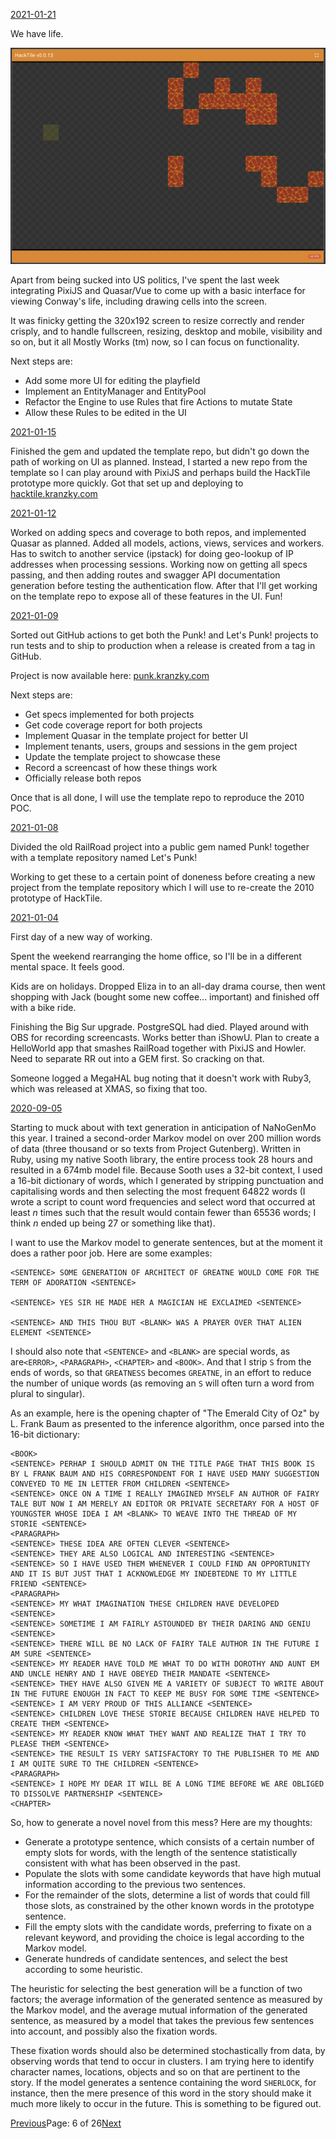 [2021-01-21](/diary/2021/01/21.md)

We have life.

![Conway](/diary/assets/v0.0.13.png)

Apart from being sucked into US politics, I've spent the last week integrating PixiJS and Quasar/Vue to come up with a basic interface for viewing Conway's life, including drawing cells into the screen.

It was finicky getting the 320x192 screen to resize correctly and render crisply, and to handle fullscreen, resizing, desktop and mobile, visibility and so on, but it all Mostly Works (tm) now, so I can focus on functionality.

Next steps are:

- Add some more UI for editing the playfield
- Implement an EntityManager and EntityPool
- Refactor the Engine to use Rules that fire Actions to mutate State
- Allow these Rules to be edited in the UI

[2021-01-15](/diary/2021/01/15.md)

Finished the gem and updated the template repo, but didn't go down the path of working on UI as planned. Instead, I started a new repo from the template so I can play around with PixiJS and perhaps build the HackTile prototype more quickly. Got that set up and deploying to [hacktile.kranzky.com](https://hacktile.kranzky.com)

[2021-01-12](/diary/2021/01/12.md)

Worked on adding specs and coverage to both repos, and implemented Quasar as planned. Added all models, actions, views, services and workers. Has to switch to another service (ipstack) for doing geo-lookup of IP addresses when processing sessions. Working now on getting all specs passing, and then adding routes and swagger API documentation generation before testing the authentication flow. After that I'll get working on the template repo to expose all of these features in the UI. Fun!

[2021-01-09](/diary/2021/01/09.md)

Sorted out GitHub actions to get both the Punk! and Let's Punk! projects to run tests and to ship to production when a release is created from a tag in GitHub.

Project is now available here: [punk.kranzky.com](https://punk.kranzky.com)

Next steps are:

- Get specs implemented for both projects
- Get code coverage report for both projects
- Implement Quasar in the template project for better UI
- Implement tenants, users, groups and sessions in the gem project
- Update the template project to showcase these
- Record a screencast of how these things work
- Officially release both repos

Once that is all done, I will use the template repo to reproduce the 2010 POC.

[2021-01-08](/diary/2021/01/08.md)

Divided the old RailRoad project into a public gem named Punk! together with a template repository named Let's Punk!

Working to get these to a certain point of doneness before creating a new project from the template repository which I will use to re-create the 2010 prototype of HackTile.

[2021-01-04](/diary/2021/01/04.md)

First day of a new way of working.

Spent the weekend rearranging the home office, so I'll be in a different mental space. It feels good.

Kids are on holidays. Dropped Eliza in to an all-day drama course, then went shopping with Jack (bought some new coffee... important) and finished off with a bike ride.

Finishing the Big Sur upgrade. PostgreSQL had died. Played around with OBS for recording screencasts. Works better than iShowU. Plan to create a HelloWorld app that smashes RailRoad together with PixiJS and Howler. Need to separate RR out into a GEM first. So cracking on that.

Someone logged a MegaHAL bug noting that it doesn't work with Ruby3, which was released at XMAS, so fixing that too.

[2020-09-05](/diary/2020/09/05.md)

Starting to muck about with text generation in anticipation of NaNoGenMo this year. I trained a second-order Markov model on over 200 million words of data (three thousand or so texts from Project Gutenberg). Written in Ruby, using my native Sooth library, the entire process took 28 hours and resulted in a 674mb model file. Because Sooth uses a 32-bit context, I used a 16-bit dictionary of words, which I generated by stripping punctuation and capitalising words and then selecting the most frequent 64822 words (I wrote a script to count word frequencies and select word that occurred at least _n_ times such that the result would contain fewer than 65536 words; I think _n_ ended up being 27 or something like that).

I want to use the Markov model to generate sentences, but at the moment it does a rather poor job. Here are some examples:

```
<SENTENCE> SOME GENERATION OF ARCHITECT OF GREATNE WOULD COME FOR THE TERM OF ADORATION <SENTENCE>

<SENTENCE> YES SIR HE MADE HER A MAGICIAN HE EXCLAIMED <SENTENCE>

<SENTENCE> AND THIS THOU BUT <BLANK> WAS A PRAYER OVER THAT ALIEN ELEMENT <SENTENCE>
```

I should also note that `<SENTENCE>` and `<BLANK>` are special words, as are`<ERROR>`, `<PARAGRAPH>`, `<CHAPTER>` and `<BOOK>`. And that I strip `S` from the ends of words, so that `GREATNESS` becomes `GREATNE`, in an effort to reduce the number of unique words (as removing an `S` will often turn a word from plural to singular).

As an example, here is the opening chapter of "The Emerald City of Oz" by L. Frank Baum as presented to the inference algorithm, once parsed into the 16-bit dictionary:

```
<BOOK>
<SENTENCE> PERHAP I SHOULD ADMIT ON THE TITLE PAGE THAT THIS BOOK IS BY L FRANK BAUM AND HIS CORRESPONDENT FOR I HAVE USED MANY SUGGESTION CONVEYED TO ME IN LETTER FROM CHILDREN <SENTENCE>
<SENTENCE> ONCE ON A TIME I REALLY IMAGINED MYSELF AN AUTHOR OF FAIRY TALE BUT NOW I AM MERELY AN EDITOR OR PRIVATE SECRETARY FOR A HOST OF YOUNGSTER WHOSE IDEA I AM <BLANK> TO WEAVE INTO THE THREAD OF MY STORIE <SENTENCE>
<PARAGRAPH>
<SENTENCE> THESE IDEA ARE OFTEN CLEVER <SENTENCE>
<SENTENCE> THEY ARE ALSO LOGICAL AND INTERESTING <SENTENCE>
<SENTENCE> SO I HAVE USED THEM WHENEVER I COULD FIND AN OPPORTUNITY AND IT IS BUT JUST THAT I ACKNOWLEDGE MY INDEBTEDNE TO MY LITTLE FRIEND <SENTENCE>
<PARAGRAPH>
<SENTENCE> MY WHAT IMAGINATION THESE CHILDREN HAVE DEVELOPED <SENTENCE>
<SENTENCE> SOMETIME I AM FAIRLY ASTOUNDED BY THEIR DARING AND GENIU <SENTENCE>
<SENTENCE> THERE WILL BE NO LACK OF FAIRY TALE AUTHOR IN THE FUTURE I AM SURE <SENTENCE>
<SENTENCE> MY READER HAVE TOLD ME WHAT TO DO WITH DOROTHY AND AUNT EM AND UNCLE HENRY AND I HAVE OBEYED THEIR MANDATE <SENTENCE>
<SENTENCE> THEY HAVE ALSO GIVEN ME A VARIETY OF SUBJECT TO WRITE ABOUT IN THE FUTURE ENOUGH IN FACT TO KEEP ME BUSY FOR SOME TIME <SENTENCE>
<SENTENCE> I AM VERY PROUD OF THIS ALLIANCE <SENTENCE>
<SENTENCE> CHILDREN LOVE THESE STORIE BECAUSE CHILDREN HAVE HELPED TO CREATE THEM <SENTENCE>
<SENTENCE> MY READER KNOW WHAT THEY WANT AND REALIZE THAT I TRY TO PLEASE THEM <SENTENCE>
<SENTENCE> THE RESULT IS VERY SATISFACTORY TO THE PUBLISHER TO ME AND I AM QUITE SURE TO THE CHILDREN <SENTENCE>
<PARAGRAPH>
<SENTENCE> I HOPE MY DEAR IT WILL BE A LONG TIME BEFORE WE ARE OBLIGED TO DISSOLVE PARTNERSHIP <SENTENCE>
<CHAPTER>
```

So, how to generate a novel novel from this mess? Here are my thoughts:

- Generate a prototype sentence, which consists of a certain number of empty slots for words, with the length of the sentence statistically consistent with what has been observed in the past.
- Populate the slots with some candidate keywords that have high mutual information according to the previous two sentences.
- For the remainder of the slots, determine a list of words that could fill those slots, as constrained by the other known words in the prototype sentence.
- Fill the empty slots with the candidate words, preferring to fixate on a relevant keyword, and providing the choice is legal according to the Markov model.
- Generate hundreds of candidate sentences, and select the best according to some heuristic.

The heuristic for selecting the best generation will be a function of two factors; the average information of the generated sentence as measured by the Markov model, and the average mutual information of the generated sentence, as measured by a model that takes the previous few sentences into account, and possibly also the fixation words.

These fixation words should also be determined stochastically from data, by observing words that tend to occur in clusters. I am trying here to identify character names, locations, objects and so on that are pertinent to the story. If the model generates a sentence containing the word `SHERLOCK`, for instance, then the mere presence of this word in the story should make it much more likely to occur in the future. This is something to be figured out.

[Previous](/diary/page5)Page: 6 of 26[Next](/diary/page7)